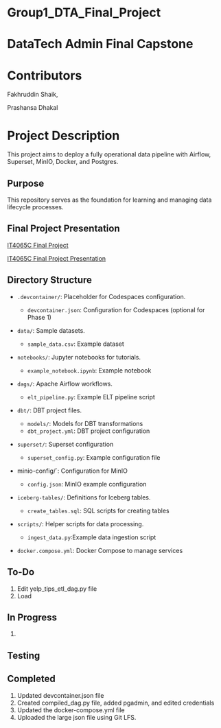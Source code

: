 # Group1_DTA_Final_Project

# DataTech Admin Final Capstone

# Contributors

Fakhruddin Shaik,

Prashansa Dhakal


# Project Description

This project aims to deploy a fully operational data pipeline with Airflow, Superset, MinIO, Docker, and Postgres.


## Purpose

This repository serves as the foundation for learning and managing data lifecycle processes.


## Final Project Presentation
[IT4065C Final Project](https://www.canva.com/design/DAGlgKtYNKM/JsJlHjY1AlXKBGInLaCMFQ/view?utm_content=DAGlgKtYNKM&utm_campaign=designshare&utm_medium=embeds&utm_source=link)

<a href="https://www.canva.com/design/DAGlgKtYNKM/JsJlHjY1AlXKBGInLaCMFQ/view?utm_content=DAGlgKtYNKM&utm_campaign=designshare&utm_medium=embeds&utm_source=link" target="_blank" rel="noopener noreferrer">IT4065C Final Project Presentation</a>


## Directory Structure

- `.devcontainer/`: Placeholder for Codespaces configuration.
  - `devcontainer.json`: Configuration for Codespaces (optional for Phase 1)

- `data/`: Sample datasets.
  - `sample_data.csv`: Example dataset 

- `notebooks/`: Jupyter notebooks for tutorials.
  - `example_notebook.ipynb`: Example notebook 

- `dags/`: Apache Airflow workflows.
  - `elt_pipeline.py`: Example ELT pipeline script 

- `dbt/`: DBT project files.
  - `models/`: Models for DBT transformations
  - `dbt_project.yml`: DBT project configuration

- `superset/`: Superset configuration
  - `superset_config.py`: Example configuration file

- minio-config/`: Configuration for MinIO
  - `config.json`: MinIO example configuration

- `iceberg-tables/`: Definitions for Iceberg tables.
  - `create_tables.sql`: SQL scripts for creating tables

- `scripts/`: Helper scripts for data processing.
  - `ingest_data.py`:Example data ingestion script

- `docker.compose.yml`: Docker Compose to manage services 

## To-Do
1. Edit yelp_tips_etl_dag.py file
2. Load 

## In Progress
1.

## Testing

## Completed
1. Updated devcontainer.json file
2. Created compiled_dag.py file, added pgadmin, and edited credentials
3. Updated the docker-compose.yml file
4. Uploaded the large json file using Git LFS.